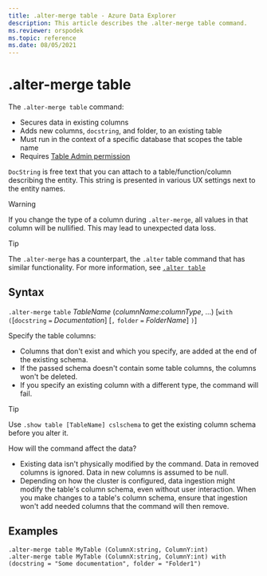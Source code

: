 ```yaml
---
title: .alter-merge table - Azure Data Explorer
description: This article describes the .alter-merge table command.
ms.reviewer: orspodek
ms.topic: reference
ms.date: 08/05/2021
---
```

# .alter-merge table

The `.alter-merge table` command:

* Secures data in existing columns
* Adds new columns, `docstring`, and folder, to an existing table
* Must run in the context of a specific database that scopes the table name
* Requires [Table Admin permission](../management/access-control/role-based-authorization.md)

`DocString` is free text that you can attach to a table/function/column describing the entity. This string is presented in various UX settings next to the entity names.

> [!WARNING]
> If you change the type of a column during `.alter-merge`, all values in that column will be nullified. This may lead to unexpected data loss.

> [!TIP]
> The `.alter-merge` has a counterpart, the `.alter` table command that has similar functionality. For more information, see [`.alter table`](../management/alter-table-command.md)

## Syntax

`.alter-merge` `table` *TableName* (*columnName*:*columnType*, ...)  [`with` `(`[`docstring` `=` *Documentation*] [`,` `folder` `=` *FolderName*] `)`]

Specify the table columns:
 * Columns that don't exist and which you specify, are added at the end of the existing schema.
 * If the passed schema doesn't contain some table columns, the columns won't be deleted.
 * If you specify an existing column with a different type, the command will fail.

> [!TIP]
> Use `.show table [TableName] cslschema` to get the existing column schema before you alter it.

How will the command affect the data?
* Existing data isn't physically modified by the command. Data in removed columns is ignored. Data in new columns is assumed to be null.
* Depending on how the cluster is configured, data ingestion might modify the table's column schema, even without user interaction. When you make changes to a table's column schema, ensure that ingestion won't add needed columns that the command will then remove.

## Examples

```kusto
.alter-merge table MyTable (ColumnX:string, ColumnY:int) 
.alter-merge table MyTable (ColumnX:string, ColumnY:int) with (docstring = "Some documentation", folder = "Folder1")
```
